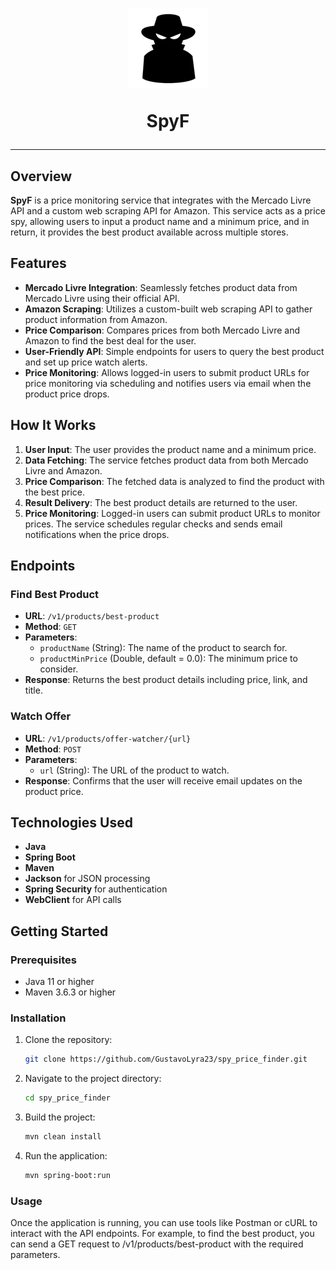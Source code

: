 <h1 align="center">
<img src="Spy.png" alt=""/>
<p>SpyF</p>
<hr />
</h1>

## Overview

**SpyF** is a price monitoring service that integrates with the Mercado Livre API and a custom web scraping API for Amazon. This service acts as a price spy, allowing users to input a product name and a minimum price, and in return, it provides the best product available across multiple stores.

## Features

- **Mercado Livre Integration**: Seamlessly fetches product data from Mercado Livre using their official API.
- **Amazon Scraping**: Utilizes a custom-built web scraping API to gather product information from Amazon.
- **Price Comparison**: Compares prices from both Mercado Livre and Amazon to find the best deal for the user.
- **User-Friendly API**: Simple endpoints for users to query the best product and set up price watch alerts.
- **Price Monitoring**: Allows logged-in users to submit product URLs for price monitoring via scheduling and notifies users via email when the product price drops.

## How It Works

1. **User Input**: The user provides the product name and a minimum price.
2. **Data Fetching**: The service fetches product data from both Mercado Livre and Amazon.
3. **Price Comparison**: The fetched data is analyzed to find the product with the best price.
4. **Result Delivery**: The best product details are returned to the user.
5. **Price Monitoring**: Logged-in users can submit product URLs to monitor prices. The service schedules regular checks and sends email notifications when the price drops.

## Endpoints

### Find Best Product

- **URL**: `/v1/products/best-product`
- **Method**: `GET`
- **Parameters**:
    - `productName` (String): The name of the product to search for.
    - `productMinPrice` (Double, default = 0.0): The minimum price to consider.
- **Response**: Returns the best product details including price, link, and title.

### Watch Offer

- **URL**: `/v1/products/offer-watcher/{url}`
- **Method**: `POST`
- **Parameters**:
    - `url` (String): The URL of the product to watch.
- **Response**: Confirms that the user will receive email updates on the product price.

## Technologies Used

- **Java**
- **Spring Boot**
- **Maven**
- **Jackson** for JSON processing
- **Spring Security** for authentication
- **WebClient** for API calls

## Getting Started

### Prerequisites

- Java 11 or higher
- Maven 3.6.3 or higher

### Installation

1. Clone the repository:
   ```sh
   git clone https://github.com/GustavoLyra23/spy_price_finder.git
    ```
2. Navigate to the project directory:
    ```sh
   cd spy_price_finder
    ```
3. Build the project:
    ```sh
   mvn clean install
   ```
4. Run the application:
    ```sh
   mvn spring-boot:run
   ``` 
 ### Usage
 Once the application is running, you can use tools like Postman or cURL to interact with the API endpoints. For example, to find the best product, you can send a GET request to /v1/products/best-product with the required parameters.